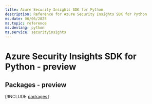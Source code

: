 ```yaml
---
title: Azure Security Insights SDK for Python
description: Reference for Azure Security Insights SDK for Python
ms.date: 06/06/2025
ms.topic: reference
ms.devlang: python
ms.service: securityinsights
---
```

# Azure Security Insights SDK for Python - preview
## Packages - preview
[!INCLUDE [packages](security-insights-index.md)]